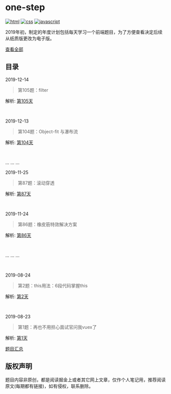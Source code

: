 # one-step
<p align="left">
  <a href="https://github.com/neptoo/one-step/issues"><img src="https://img.shields.io/github/languages/top/badges/shields.svg?label=html" alt="html"></a>
  <a href="https://github.com/neptoo/one-step/issues"><img src="https://img.shields.io/github/languages/top/badges/shields.svg?label=css" alt="css"></a>
  <a href="https://github.com/neptoo/one-step/issues"><img src="https://img.shields.io/github/languages/top/badges/shields.svg?label=javascript" alt="javascript"></a>
</p>

2019年初，制定的年度计划包括每天学习一个前端题目，为了方便查看决定后续从纸质版更改为电子版。

[查看全部](https://github.com/neptoo/one-step/issues)

## 目录

2019-12-14

> 第105题：filter

解析: [第105天](https://github.com/neptoo/one-step/issues/105)

<br />

2019-12-13

> 第104题：Object-fit 与瀑布流

解析: [第104天](https://github.com/neptoo/one-step/issues/104)

<br />

... ... ...

2019-11-25

> 第87题：滚动穿透

解析: [第87天](https://github.com/neptoo/one-step/issues/87)

<br />

2019-11-24

> 第86题：橡皮筋特效解决方案

解析: [第86天](https://github.com/neptoo/one-step/issues/86)

<br />

... ... ...

<br>

2019-08-24

> 第2题：this用法：6段代码掌握this 

解析:  [第2天](https://github.com/neptoo/one-step/issues/2)

<br />

2019-08-23

> 第1题：再也不用担心面试官问我vuex了

解析: [第1天](https://github.com/neptoo/one-step/issues/1)
<br />


[题目汇总](category/All.md)

## 版权声明
题目内容非原创，都是阅读掘金上或者其它网上文章，仅作个人笔记用，推荐阅读原文(每期都有链接)，如有侵权，联系删除。
